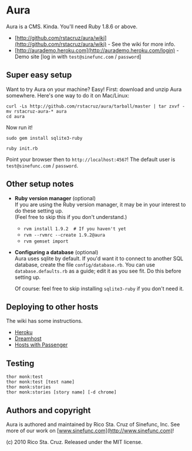 # Aura

Aura is a CMS. Kinda. You'll need Ruby 1.8.6 or above.

* [http://github.com/rstacruz/aura/wiki](http://github.com/rstacruz/aura/wiki) - See the wiki for more info.
* [http://aurademo.heroku.com](http://aurademo.heroku.com/login) - Demo site [log in with `test@sinefunc.com` / `password`]

## Super easy setup

Want to try Aura on your machine? Easy! First: download and unzip Aura somewhere.
Here's one way to do it on Mac/Linux:

    curl -Ls http://github.com/rstacruz/aura/tarball/master | tar zxvf -
    mv rstacruz-aura-* aura
    cd aura

Now run it!

    sudo gem install sqlite3-ruby

    ruby init.rb

Point your browser then to `http://localhost:4567`! The default user is
`test@sinefunc.com` / `password`.

## Other setup notes

* **Ruby version manager** (optional)  
  If you are using the Ruby version manager, it may be in your interest to do these setting up.  
  (Feel free to skip this if you don't understand.)

  * `rvm install 1.9.2  # If you haven't yet`
  * `rvm --rvmrc --create 1.9.2@aura`
  * `rvm gemset import`

* **Configuring a database** (optional)  
  Aura uses sqlite by default. If you'd want it to connect to another SQL database,
  create the file `config/database.rb`. You can use `database.defaults.rb` as
  a guide; edit it as you see fit. Do this before setting up.

  Of course: feel free to skip installing `sqlite3-ruby` if you don't need it.

## Deploying to other hosts

The wiki has some instructions.

* [Heroku](http://github.com/rstacruz/aura/wiki/Heroku-setup)
* [Dreamhost](http://github.com/rstacruz/aura/wiki/Dreamhost-setup)
* [Hosts with Passenger](http://github.com/rstacruz/aura/wiki/Passenger-setup)

## Testing

    thor monk:test
    thor monk:test [test name]
    thor monk:stories
    thor monk:stories [story name] [-d chrome]

## Authors and copyright

Aura is authored and maintained by Rico Sta. Cruz of Sinefunc, Inc.
See more of our work on [www.sinefunc.com](http://www.sinefunc.com)!

(c) 2010 Rico Sta. Cruz. Released under the MIT license.
